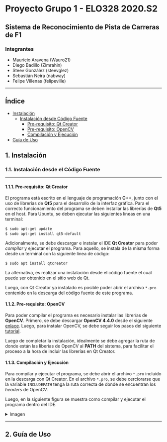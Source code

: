 # Proyecto Grupo 1 - ELO328 2020.S2
## Sistema de Reconocimiento de Pista de Carreras de F1

### Integrantes
- Mauricio Aravena (Wauro21)
- Diego Badillo (Zimrahin)
- Steev González (steevglez)
- Sebastián Neira (nabway)
- Felipe Villenas (felipeville)
---
## Índice
- [Instalación](#1-instalación)
  * [Instalación desde Código Fuente](#11-instalación-desde-el-código-fuente)
    + [Pre-requisito: Qt Creator](#111-pre-requisito-qt-creator)
    + [Pre-requisito: OpenCV](#112-pre-requisito-opencv)
    + [Compilación y Ejecución](#113-compilación-y-ejecución)
- [Guía de Uso](#2-guía-de-uso)
## 1. Instalación

### 1.1. Instalación desde el Código Fuente

---

#### 1.1.1. Pre-requisito: Qt Creator
El programa está escrito en el lenguaje de programación **C++**, junto con el uso de librerías de **Qt5** para el desarrollo de la interfaz gráfica. Para el correcto funcionamiento del programa se deben installar las librerías de **Qt5** en el host. Para Ubuntu, se deben ejecutar las siguientes líneas en una terminal:
```
$ sudo apt-get update
$ sudo apt-get install qt5-default
```
Adicionalmente, se debe descargar e instalar el IDE **Qt Creator** para poder *compilar* y ejecutar el programa. Para aquello, se instala de la misma forma desde un terminal con la siguiente línea de código:
```
$ sudo apt install qtcreator
```
La alternativa, es realizar una instalación desde el código fuente el cual puede ser obtenido en el sitio web de Qt.

Luego, con Qt Creator ya instalado es posible poder abrir el archivo `*.pro` contenido en la descarga del código fuente de este programa.

#### 1.1.2. Pre-requisito: OpenCV
Para poder compilar el programa es necesario instalar las librerías de **OpenCV**. Primero, se debe descargar **OpenCV 4.4.0** desde el siguiente [enlace](https://github.com/opencv/opencv/archive/4.4.0.zip). Luego, para instalar OpenCV, se debe seguir los pasos del siguiente [tutorial](https://medium.com/@sb.jaduniv/how-to-install-opencv-4-2-0-with-cuda-10-1-on-ubuntu-20-04-lts-focal-fossa-bdc034109df3).

Luego de completar la instalación, idealmente se debe agregar la ruta de donde están las liberías de OpenCV al **PATH** del sistema, para facilitar el proceso a la hora de incluir las librerías en Qt Creator.

#### 1.1.3. Compilación y Ejecución
Para compilar y ejecutar el programa, se debe abrir el archivo `*.pro` incluido en la descarga con Qt Creator. En el archivo `*.pro`, se debe cerciorarse que la variable `INCLUDEPATH` tenga la ruta correcta de donde se encuentran los *headers* de OpenCV. 

Luego, en la siguiente figura se muestra como compilar y ejecutar el programa dentro del IDE.
<details>
 <summary>Imagen</summary>
 
  ![Vista de interfaz del IDE Qt Creator](/Project/zImagenesDoc/qt_run.png)
</details>

---

## 2. Guía de Uso
